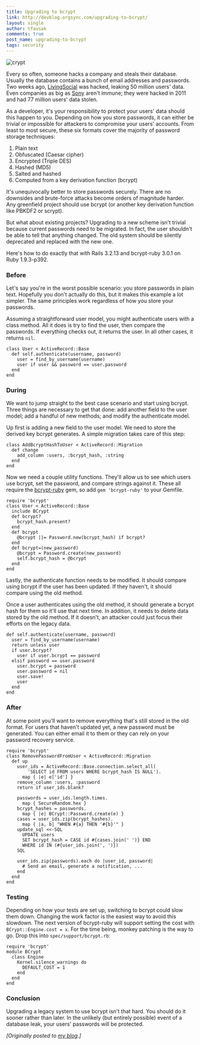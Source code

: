 ```yaml
---
title: Upgrading to bcrypt
link: http://devblog.orgsync.com/upgrading-to-bcrypt/
layout: single
author: tfausak
comments: true
post_name: upgrading-to-bcrypt
tags: security
---
```


![crypt](/wp-content/uploads/2013/05/crypt.jpg)

Every so often, someone hacks a company and steals their database. Usually the database contains a bunch of email addresses and passwords. Two weeks ago, [LivingSocial](https://www.livingsocial.com/createpassword) was hacked, leaking 50 million users' data. Even companies as big as [Sony](http://blog.us.playstation.com/2011/04/26/update-on-playstation-network-and-qriocity/) aren't immune; they were hacked in 2011 and had 77 million users' data stolen.

As a developer, it's your responsibility to protect your users' data should this happen to you. Depending on how you store passwords, it can either be trivial or impossible for attackers to compromise your users' accounts. From least to most secure, these six formats cover the majority of password storage techniques:

  1. Plain text
  2. Obfuscated (Caesar cipher)
  3. Encrypted (Triple DES)
  4. Hashed (MD5)
  5. Salted and hashed
  6. Computed from a key derivation function (bcrypt)

It's unequivocally better to store passwords securely. There are no downsides and brute-force attacks become orders of magnitude harder. Any greenfield project should use bcrypt (or another key derivation function like PBKDF2 or scrypt).

But what about existing projects? Upgrading to a new scheme isn't trivial because current passwords need to be migrated. In fact, the user shouldn't be able to tell that anything changed. The old system should be silently deprecated and replaced with the new one.

Here's how to do exactly that with Rails 3.2.13 and bcrypt-ruby 3.0.1 on Ruby 1.9.3-p392.

### Before

Let's say you're in the worst possible scenario: you store passwords in plain text. Hopefully you don't actually do this, but it makes this example a lot simpler. The same principles work regardless of how you store your passwords.

Assuming a straightforward user model, you might authenticate users with a class method. All it does is try to find the user, then compare the passwords. If everything checks out, it returns the user. In all other cases, it returns `nil`.


    class User < ActiveRecord::Base
      def self.authenticate(username, password)
        user = find_by_username(username)
        user if user && password == user.password
      end
    end


### During

We want to jump straight to the best case scenario and start using bcrypt. Three things are necessary to get that done: add another field to the user model; add a handful of new methods; and modify the authenticate model.

Up first is adding a new field to the user model. We need to store the derived key bcrypt generates. A simple migration takes care of this step:


    class AddBcryptHashToUser < ActiveRecord::Migration
      def change
        add_column :users, :bcrypt_hash, :string
      end
    end


Now we need a couple utility functions. They'll allow us to see which users use bcrypt, set the password, and compare strings against it. These all require the [bcrypt-ruby](https://github.com/codahale/bcrypt-ruby) gem, so add `gem 'bcrypt-ruby'` to your Gemfile.


    require 'bcrypt'
    class User < ActiveRecord::Base
      include BCrypt
      def bcrypt?
        bcrypt_hash.present?
      end
      def bcrypt
        @bcrypt ||= Password.new(bcrypt_hash) if bcrypt?
      end
      def bcrypt=(new_password)
        @bcrypt = Password.create(new_password)
        self.bcrypt_hash = @bcrypt
      end
    end


Lastly, the authenticate function needs to be modified. It should compare using bcrypt if the user has been updated. If they haven't, it should compare using the old method.

Once a user authenticates using the old method, it should generate a bcrypt hash for them so it'll use that next time. In addition, it needs to delete data stored by the old method. If it doesn't, an attacker could just focus their efforts on the legacy data.


    def self.authenticate(username, password)
      user = find_by_username(username)
      return unless user
      if user.bcrypt?
        user if user.bcrypt == password
      elsif password == user.password
        user.bcrypt = password
        user.password = nil
        user.save!
        user
      end
    end


### After

At some point you'll want to remove everything that's still stored in the old format. For users that haven't updated yet, a new password must be generated. You can either email it to them or they can rely on your password recovery service.


    require 'bcrypt'
    class RemovePasswordFromUser < ActiveRecord::Migration
      def up
        user_ids = ActiveRecord::Base.connection.select_all(
            'SELECT id FROM users WHERE bcrypt_hash IS NULL').
          map { |e| e['id'] }
        remove_column :users, :password
        return if user_ids.blank?

        passwords = user_ids.length.times.
          map { SecureRandom.hex }
        bcrypt_hashes = passwords.
          map { |e| BCrypt::Password.create(e) }
        cases = user_ids.zip(bcrypt_hashes).
          map { |a, b| "WHEN #{a} THEN '#{b}'" }
        update_sql <<-SQL
          UPDATE users
          SET bcrypt_hash = CASE id #{cases.join(' ')} END
          WHERE id IN (#{user_ids.join(', ')})
        SQL

        user_ids.zip(passwords).each do |user_id, password|
          # Send an email, generate a notification, ...
        end
      end
    end


### Testing

Depending on how your tests are set up, switching to bcrypt could slow them down. Changing the work factor is the easiest way to avoid this slowdown. The next version of bcrypt-ruby will support setting the cost with `BCrypt::Engine.cost = x`. For the time being, monkey patching is the way to go. Drop this into `spec/support/bcrypt.rb`:


    require 'bcrypt'
    module BCrypt
      class Engine
        Kernel.silence_warnings do
          DEFAULT_COST = 1
        end
      end
    end


### Conclusion

Upgrading a legacy system to use bcrypt isn't that hard. You should do it sooner rather than later. In the unlikely (but entirely possible) event of a database leak, your users' passwords will be protected.

_[Originally posted to [my blog](http://taylor.fausak.me/2013/05/08/upgrading-to-bcrypt/).]_
